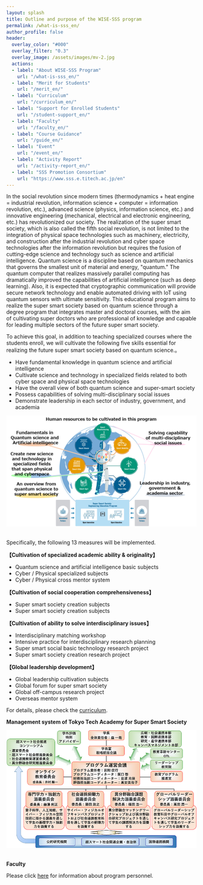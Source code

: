 ```yaml
---
layout: splash
title: Outline and purpose of the WISE-SSS program
permalink: /what-is-sss_en/
author_profile: false
header:
  overlay_color: "#000"
  overlay_filter: "0.3"
  overlay_image: /assets/images/mv-2.jpg
  actions:
  - label: "About WISE-SSS Program"
    url: "/what-is-sss_en/"
  - label: "Merit for Students"
    url: "/merit_en/"
  - label: "Curriculum"
    url: "/curriculum_en/"
  - label: "Support for Enrolled Students"
    url: "/student-support_en/"
  - label: "Faculty"
    url: "/faculty_en/"
  - label: "Course Guidance"
    url: "/guide_en/"
  - label: "Event"
    url: "/event_en/"
  - label: "Activity Report"
    url: "/activity-report_en/"
  - label: "SSS Promotion Consortium"
    url: "https://www.sss.e.titech.ac.jp/en"
---
```


In the social revolution since modern times (thermodynamics + heat engine = industrial revolution, information science + computer = information revolution, etc.), advanced science (physics, information science, etc.) and innovative engineering (mechanical, electrical and electronic engineering, etc.) has revolutionized our society. The realization of the super smart society, which is also called the fifth social revolution, is not limited to the integration of physical space technologies such as machinery, electricity, and construction after the industrial revolution and cyber space technologies after the information revolution but requires the fusion of cutting-edge science and technology such as science and artificial intelligence. Quantum science is a discipline based on quantum mechanics that governs the smallest unit of material and energy, "quantum." The quantum computer that realizes massively parallel computing has dramatically improved the capabilities of artificial intelligence (such as deep learning). Also, it is expected that cryptographic communication will provide secure network technology and enable automated driving with IoT using quantum sensors with ultimate sensitivity. This educational program aims to realize the super smart society based on quantum science through a degree program that integrates master and doctoral courses, with the aim of cultivating super doctors who are professional of knowledge and capable for leading multiple sectors of the future super smart society.

To achieve this goal, in addition to teaching specialized courses where the students enroll, we will cultivate the following five skills essential for realizing the future super smart society based on quantum science.。

* Have fundamental knowledge in quantum science and artificial intelligence
* Cultivate science and technology in specialized fields related to both cyber space and physical space technologies
* Have the overall view of both quantum science and super-smart society
* Possess capabilities of solving multi-disciplinary social issues
* Demonstrate leadership in each sector of industry, government, and academia

<div style="text-align:center"><img src="/assets/images/5o-en.png" /></div>

<br>

Specifically, the following 13 measures will be implemented.

**【Cultivation of specialized academic ability & originality】**

* Quantum science and artificial intelligence basic subjects
* Cyber / Physical specialized subjects
* Cyber / Physical cross mentor system

**【Cultivation of social cooperation comprehensiveness】**

* Super smart society creation subjects
* Super smart society creation subjects

**【Cultivation of ability to solve interdisciplinary issues】**

* Interdisciplinary matching workshop
* Intensive practice for interdisciplinary research planning
* Super smart social basic technology research project
* Super smart society creation research project

**【Global leadership development】**

* Global leadership cultivation subjects
* Global forum for super smart society
* Global off-campus research project
* Overseas mentor system

For details, please check the [curriculum](https://www.tac-mi.titech.ac.jp/en/curriculum).

**Management system of Tokyo Tech Academy for Super Smart Society**

<div style="text-align:center"><img src="/assets/images/organization.png" /></div><br>

**Faculty**

Please click [here](/faculty_en/) for information about program personnel.

